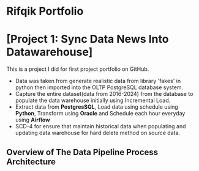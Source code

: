 # Rifqik Portfolio

# [Project 1: Sync Data News Into Datawarehouse]

This is a project I did for first project portfolio on GitHub.

* Data was taken from generate realistic data from library 'fakes' in python then imported into the OLTP PostgreSQL database system.
* Capture the entire dataset(data from 2016-2024) from the database to populate the data warehouse initially using Incremental Load.
* Extract data from **PostgresSQL**, Load data using schedule using **Python**, Transform using **Oracle** and Schedule each hour everyday using **Airflow**
* SCD-4 for ensure that maintain historical data when populating and updating data warehouse for hard delete method on source data.

## Overview of The Data Pipeline Process Architecture  
